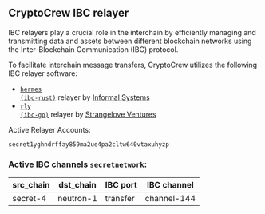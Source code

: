 ## CryptoCrew IBC relayer
IBC relayers play a crucial role in the interchain by efficiently managing and transmitting data and assets between different blockchain networks using the Inter-Blockchain Communication (IBC) protocol.

To facilitate interchain message transfers, CryptoCrew utilizes the following IBC relayer software: 
- <a href="https://github.com/informalsystems/hermes"><code>hermes (ibc-rust)</code></a> relayer by [Informal Systems](https://github.com/informalsystems)
- <a href="https://github.com/cosmos/relayer"><code>rly (ibc-go)</code></a> relayer by [Strangelove Ventures](https://github.com/strangelove-ventures)

Active Relayer Accounts:
```
secret1yghndrffay859ma2ue4pa2cltw640vtaxuhyzp
```

### Active IBC channels `secretnetwork`:
| src_chain | dst_chain | IBC port | IBC channel |
| --------------- | --------------- | ------------ | ------------------- |
| secret-4 | neutron-1 | transfer | channel-144 |